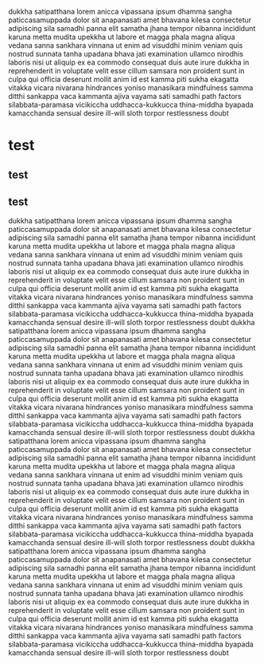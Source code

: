 dukkha satipatthana lorem anicca vipassana ipsum dhamma sangha paticcasamuppada dolor sit anapanasati amet bhavana kilesa consectetur adipiscing sila samadhi panna elit samatha jhana tempor nibanna incididunt karuna metta mudita upekkha ut labore et magga phala magna aliqua vedana sanna sankhara vinnana ut enim ad visuddhi minim veniam quis nostrud sunnata tanha upadana bhava jati examination ullamco nirodhis laboris nisi ut aliquip ex ea commodo consequat duis aute irure dukkha in reprehenderit in voluptate velit esse cillum samsara non proident sunt in culpa qui officia deserunt mollit anim id est kamma
piti sukha ekagatta vitakka vicara nivarana hindrances yoniso manasikara mindfulness samma ditthi sankappa vaca kammanta ajiva vayama sati samadhi path factors silabbata-paramasa vicikiccha uddhacca-kukkucca thina-middha byapada kamacchanda sensual desire ill-will sloth torpor restlessness doubt
# test
## test 
## test
dukkha satipatthana lorem anicca vipassana ipsum dhamma sangha paticcasamuppada dolor sit anapanasati amet bhavana kilesa consectetur adipiscing sila samadhi panna elit samatha jhana tempor nibanna incididunt karuna metta mudita upekkha ut labore et magga phala magna aliqua vedana sanna sankhara vinnana ut enim ad visuddhi minim veniam quis nostrud sunnata tanha upadana bhava jati examination ullamco nirodhis laboris nisi ut aliquip ex ea commodo consequat duis aute irure dukkha in reprehenderit in voluptate velit esse cillum samsara non proident sunt in culpa qui officia deserunt mollit anim id est kamma
piti sukha ekagatta vitakka vicara nivarana hindrances yoniso manasikara mindfulness samma ditthi sankappa vaca kammanta ajiva vayama sati samadhi path factors silabbata-paramasa vicikiccha uddhacca-kukkucca thina-middha byapada kamacchanda sensual desire ill-will sloth torpor restlessness doubt
dukkha satipatthana lorem anicca vipassana ipsum dhamma sangha paticcasamuppada dolor sit anapanasati amet bhavana kilesa consectetur adipiscing sila samadhi panna elit samatha jhana tempor nibanna incididunt karuna metta mudita upekkha ut labore et magga phala magna aliqua vedana sanna sankhara vinnana ut enim ad visuddhi minim veniam quis nostrud sunnata tanha upadana bhava jati examination ullamco nirodhis laboris nisi ut aliquip ex ea commodo consequat duis aute irure dukkha in reprehenderit in voluptate velit esse cillum samsara non proident sunt in culpa qui officia deserunt mollit anim id est kamma
piti sukha ekagatta vitakka vicara nivarana hindrances yoniso manasikara mindfulness samma ditthi sankappa vaca kammanta ajiva vayama sati samadhi path factors silabbata-paramasa vicikiccha uddhacca-kukkucca thina-middha byapada kamacchanda sensual desire ill-will sloth torpor restlessness doubt
dukkha satipatthana lorem anicca vipassana ipsum dhamma sangha paticcasamuppada dolor sit anapanasati amet bhavana kilesa consectetur adipiscing sila samadhi panna elit samatha jhana tempor nibanna incididunt karuna metta mudita upekkha ut labore et magga phala magna aliqua vedana sanna sankhara vinnana ut enim ad visuddhi minim veniam quis nostrud sunnata tanha upadana bhava jati examination ullamco nirodhis laboris nisi ut aliquip ex ea commodo consequat duis aute irure dukkha in reprehenderit in voluptate velit esse cillum samsara non proident sunt in culpa qui officia deserunt mollit anim id est kamma
piti sukha ekagatta vitakka vicara nivarana hindrances yoniso manasikara mindfulness samma ditthi sankappa vaca kammanta ajiva vayama sati samadhi path factors silabbata-paramasa vicikiccha uddhacca-kukkucca thina-middha byapada kamacchanda sensual desire ill-will sloth torpor restlessness doubt
dukkha satipatthana lorem anicca vipassana ipsum dhamma sangha paticcasamuppada dolor sit anapanasati amet bhavana kilesa consectetur adipiscing sila samadhi panna elit samatha jhana tempor nibanna incididunt karuna metta mudita upekkha ut labore et magga phala magna aliqua vedana sanna sankhara vinnana ut enim ad visuddhi minim veniam quis nostrud sunnata tanha upadana bhava jati examination ullamco nirodhis laboris nisi ut aliquip ex ea commodo consequat duis aute irure dukkha in reprehenderit in voluptate velit esse cillum samsara non proident sunt in culpa qui officia deserunt mollit anim id est kamma
piti sukha ekagatta vitakka vicara nivarana hindrances yoniso manasikara mindfulness samma ditthi sankappa vaca kammanta ajiva vayama sati samadhi path factors silabbata-paramasa vicikiccha uddhacca-kukkucca thina-middha byapada kamacchanda sensual desire ill-will sloth torpor restlessness doubt

